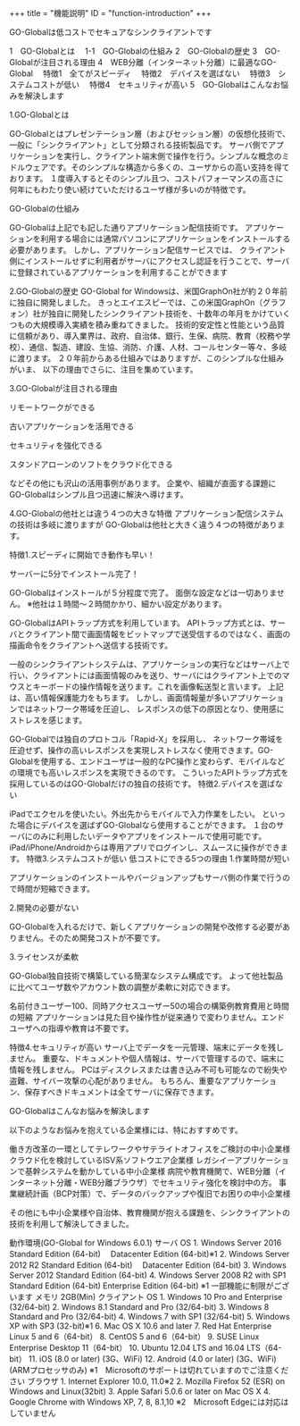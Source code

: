 +++
title = "機能説明"
ID = "function-introduction"
+++

GO-Globalは低コストでセキュアなシンクライアントです

1　GO-Globalとは
 1-1　GO-Globalの仕組み
2　GO-Globalの歴史
3　GO-Globalが注目される理由
4　WEB分離（インターネット分離）に最適なGO-Global
 特徴1　全てがスピーディ
 特徴2　デバイスを選ばない
 特徴3　システムコストが低い
 特徴4　セキュリティが高い
5　GO-Globalはこんなお悩みを解決します

1.GO-Globalとは

GO-Globalとはプレゼンテーション層（およびセッション層）の仮想化技術で、一般に「シンクライアント」として分類される技術製品です。 サーバ側でアプリケーションを実行し、クライアント端末側で操作を行う。シンプルな概念のミドルウェアです。そのシンプルな構造から多くの、ユーザからの高い支持を得ております。 １度導入するとそのシンプル且つ、コストパフォーマンスの高さに何年にもわたり使い続けていただけるユーザ様が多いのが特徴です。

GO-Globalの仕組み

GO-Globalは上記でも記した通りアプリケーション配信技術です。 アプリケーションを利用する場合には通常パソコンにアプリケーションをインストールする必要があります。 しかし、アプリケーション配信サービスでは、 クライアント側にインストールせずに利用者がサーバにアクセスし認証を行うことで、サーバに登録されているアプリケーションを利用することができます

2.GO-Globalの歴史
GO-Global for Windowsは、米国GraphOn社が約２０年前に独自に開発しました。 きっとエイエスピーでは、この米国GraphOn（グラフォン）社が独自に開発したシンクライアント技術を、十数年の年月をかけていくつもの大規模導入実績を積み重ねてきました。 技術的安定性と性能という品質に信頼があり、導入業界は、政府、自治体、銀行、生保、病院、教育（校務や学校）、通信、製造、建設、生協、消防、介護、人材、コールセンター等々、多岐に渡ります。 ２０年前からある仕組みではありますが、このシンプルな仕組みがいま、 以下の理由でさらに、注目を集めています。

3.GO-Globalが注目される理由

リモートワークができる
　


古いアプリケーションを活用できる
　


セキュリティを強化できる
　


スタンドアローンのソフトをクラウド化できる

などその他にも沢山の活用事例があります。 企業や、組織が直面する課題にGO-Globalはシンプル且つ迅速に解決へ導けます。

4.GO-Globalの他社とは違う４つの大きな特徴
アプリケーション配信システムの技術は多岐に渡りますが GO-Globalは他社と大きく違う４つの特徴があります。

特徴1.スピーディに開始でき動作も早い！


サーバーに5分でインストール完了！

GO-Globalはインストールが５分程度で完了。 面倒な設定などは一切ありません。
※他社は１時間～２時間かかり、細かい設定があります。



GO-GlobalはAPIトラップ方式を利用しています。 APIトラップ方式とは、サーバとクライアント間で画面情報をビットマップで送受信するのではなく、画面の描画命令をクライアントへ送信する技術です。



一般のシンクライアントシステムは、アプリケーションの実行などはサーバ上で行い、クライアントには画面情報のみを送り、サーバにはクライアント上でのマウスとキーボードの操作情報を送ります。これを画像転送型と言います。 上記は、高い情報保護能力をもちます。 しかし、画面情報量が多いアプリケーションではネットワーク帯域を圧迫し、 レスポンスの低下の原因となり、使用感にストレスを感じます。

GO-Globalでは独自のプロトコル「Rapid-X」を採用し、 ネットワーク帯域を圧迫せず、操作の高いレスポンスを実現しストレスなく使用できます。GO-Globalを使用する、エンドユーザは一般的なPC操作と変わらず、モバイルなどの環境でも高いレスポンスを実現できるのです。 こういったAPIトラップ方式を採用しているのはGO-Globalだけの独自の技術です。
特徴2.デバイスを選ばない

iPadでエクセルを使いたい。外出先からモバイルで入力作業をしたい。 といった場合にデバイスを選ばずGO-Globalなら使用することができます。 １台のサーバにのみに利用したいデータやアプリをインストールで使用可能です。 iPad/iPhone/Androidからは専用アプリでログインし、スムースに操作ができます。
特徴3.システムコストが低い
低コストにできる5つの理由
1.作業時間が短い

アプリケーションのインストールやバージョンアップもサーバ側の作業で行うので時間が短縮できます。


2.開発の必要がない

GO-Globalを入れるだけで、新しくアプリケーションの開発や改修する必要がありません。そのため開発コストが不要です。

3.ライセンスが柔軟

GO-Global独自技術で構築している簡潔なシステム構成です。 よって他社製品に比べてユーザ数やアカウント数の調整が柔軟に対応できます。

名前付きユーザー100、同時アクセスユーザー50の場合の構築例教育費用と時間の短縮
アプリケーションは見た目や操作性が従来通りで変わりません。エンドユーザへの指導や教育は不要です。

特徴4.セキュリティが高い
サーバ上でデータを一元管理、端末にデータを残しません。 重要な、ドキュメントや個人情報は、サーバで管理するので、端末に情報を残しません。 PCはディスクレスまたは書き込み不可も可能なので紛失や盗難、サイバー攻撃の心配がありません。 もちろん、重要なアプリケーション、保存すべきドキュメントは全てサーバに保存できます。


GO-Globalはこんなお悩みを解決します

以下のようなお悩みを抱えている企業様には、特におすすめです。

働き方改革の一環としてテレワークやサテライトオフィスをご検討の中小企業様
クラウド化を検討しているISV系ソフトウエア企業様
レガシイーアプリケーションで基幹システムを動かしている中小企業様
病院や教育機関で、WEB分離（インターネット分離・WEB分離ブラウザ）でセキュリティ強化を検討中の方。
事業継続計画（BCP対策）で、データのバックアップや復旧でお困りの中小企業様

その他にも中小企業様や自治体、教育機関が抱える課題を、シンクライアントの技術を利用して解決してきました。


動作環境(GO-Global for Windows 6.0.1)
サーバ
OS	1. Windows Server 2016 Standard Edition (64-bit)
　Datacenter Edition (64-bit)※1
2. Windows Server 2012 R2 Standard Edition (64-bit)
　Datacenter Edition (64-bit)
3. Windows Server 2012 Standard Edition (64-bit)
4. Windows Server 2008 R2 with SP1 Standard Edition (64-bit)
Enterprise Edition (64-bit)
※1 一部機能に制限がございます
メモリ	2GB(Min)
クライアント
OS	1. Windows 10 Pro and Enterprise (32/64-bit)
2. Windows 8.1 Standard and Pro (32/64-bit)
3. Windows 8 Standard and Pro (32/64-bit)
4. Windows 7 with SP1 (32/64-bit)
5. Windows XP with SP3 (32-bit)※1
6. Mac OS X 10.6 and later
7. Red Hat Enterprise Linux 5 and 6（64-bit）
8. CentOS 5 and 6（64-bit）
9. SUSE Linux Enterprise Desktop 11（64-bit）
10. Ubuntu 12.04 LTS and 16.04 LTS（64-bit）
11. iOS (8.0 or later) (3G、WiFi)
12. Android (4.0 or later) (3G、WiFi) (ARMプロセッサのみ)
※1　Microsoftのサポートは切れていますのでご注意ください
ブラウザ	1. Internet Explorer 10.0, 11.0※2
2. Mozilla Firefox 52 (ESR) on Windows and Linux(32bit)
3. Apple Safari 5.0.6 or later on Mac OS X
4. Google Chrome with Windows XP, 7, 8, 8.1,10
※2　Microsoft Edgeには対応はしていません